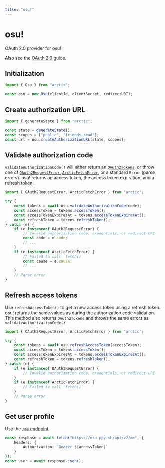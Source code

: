 ```yaml
---
title: "osu!"
---
```


# osu!

OAuth 2.0 provider for osu!

Also see the [OAuth 2.0](/guides/oauth2) guide.

## Initialization

```ts
import { Osu } from "arctic";

const osu = new Osu(clientId, clientSecret, redirectURI);
```

## Create authorization URL

```ts
import { generateState } from "arctic";

const state = generateState();
const scopes = ["public", "friends.read"];
const url = osu.createAuthorizationURL(state, scopes);
```

## Validate authorization code

`validateAuthorizationCode()` will either return an [`OAuth2Tokens`](/reference/main/OAuth2Tokens), or throw one of [`OAuth2RequestError`](/reference/main/OAuth2RequestError), [`ArcticFetchError`](/reference/main/ArcticFetchError), or a standard `Error` (parse errors). osu! returns an access token, the access token expiration, and a refresh token.

```ts
import { OAuth2RequestError, ArcticFetchError } from "arctic";

try {
	const tokens = await osu.validateAuthorizationCode(code);
	const accessToken = tokens.accessToken();
	const accessTokenExpiresAt = tokens.accessTokenExpiresAt();
	const refreshToken = tokens.refreshToken();
} catch (e) {
	if (e instanceof OAuth2RequestError) {
		// Invalid authorization code, credentials, or redirect URI
		const code = e.code;
		// ...
	}
	if (e instanceof ArcticFetchError) {
		// Failed to call `fetch()`
		const cause = e.cause;
		// ...
	}
	// Parse error
}
```

## Refresh access tokens

Use `refreshAccessToken()` to get a new access token using a refresh token. osu! returns the same values as during the authorization code validation. This method also returns `OAuth2Tokens` and throws the same errors as `validateAuthorizationCode()`

```ts
import { OAuth2RequestError, ArcticFetchError } from "arctic";

try {
	const tokens = await osu.refreshAccessToken(accessToken);
	const accessToken = tokens.accessToken();
	const accessTokenExpiresAt = tokens.accessTokenExpiresAt();
	const refreshToken = tokens.refreshToken();
} catch (e) {
	if (e instanceof OAuth2RequestError) {
		// Invalid authorization code, credentials, or redirect URI
	}
	if (e instanceof ArcticFetchError) {
		// Failed to call `fetch()`
	}
	// Parse error
}
```

## Get user profile

Use the [`/me` endpoint](https://osu.ppy.sh/docs/index.html#get-own-data).

```ts
const response = await fetch("https://osu.ppy.sh/api/v2/me", {
	headers: {
		Authorization: `Bearer ${accessToken}`
	}
});
const user = await response.json();
```
